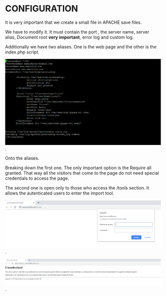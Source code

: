 # CONFIGURATION

It is very important that we create a small file in APACHE save files.

We have to modify it. It must contain the port , the server name, server alias, Document root **very important**, error log and custom log.

Additionally we have two aliases. One is the web page and the other is the index.php script.

![MAIN_1](https://github.com/nic1551/Sintesi_ASIR/blob/master/PRESTASHOP/CONFIG/MAIN_CONFIG.PNG).

Onto the aliases.

Breaking down the first one. The only important option is the Require all granted. That way all the visitors that come to the page do not need special credentials to access the page.


The second one is open only to those who access the /tools section. It allows the autenticated users to enter the import tool.

![MAIN_2](https://github.com/nic1551/Sintesi_ASIR/blob/master/PRESTASHOP/CONFIG/MAIN_CONFIG_2.PNG).

![MAIN_3](https://github.com/nic1551/Sintesi_ASIR/blob/master/PRESTASHOP/CONFIG/MAIN_CONFIG_3.PNG).

